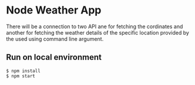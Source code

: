 # Node Weather App
There will be a connection to two API ane for fetching the cordinates and another for fetching the weather details of the specific location provided by the used using command line argument.


## Run on local environment
```
$ npm install
$ npm start
```
